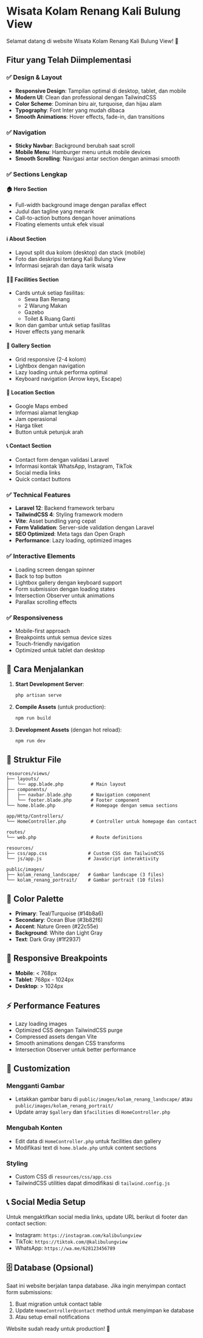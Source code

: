 # Wisata Kolam Renang Kali Bulung View

Selamat datang di website Wisata Kolam Renang Kali Bulung View! 🌊

## Fitur yang Telah Diimplementasi

### ✅ **Design & Layout**
- **Responsive Design**: Tampilan optimal di desktop, tablet, dan mobile
- **Modern UI**: Clean dan professional dengan TailwindCSS
- **Color Scheme**: Dominan biru air, turquoise, dan hijau alam
- **Typography**: Font Inter yang mudah dibaca
- **Smooth Animations**: Hover effects, fade-in, dan transitions

### ✅ **Navigation**
- **Sticky Navbar**: Background berubah saat scroll
- **Mobile Menu**: Hamburger menu untuk mobile devices
- **Smooth Scrolling**: Navigasi antar section dengan animasi smooth

### ✅ **Sections Lengkap**

#### 🏠 **Hero Section**
- Full-width background image dengan parallax effect
- Judul dan tagline yang menarik
- Call-to-action buttons dengan hover animations
- Floating elements untuk efek visual

#### ℹ️ **About Section**
- Layout split dua kolom (desktop) dan stack (mobile)
- Foto dan deskripsi tentang Kali Bulung View
- Informasi sejarah dan daya tarik wisata

#### 🏊‍♂️ **Facilities Section**
- Cards untuk setiap fasilitas:
  - Sewa Ban Renang
  - 2 Warung Makan
  - Gazebo
  - Toilet & Ruang Ganti
- Ikon dan gambar untuk setiap fasilitas
- Hover effects yang menarik

#### 📸 **Gallery Section**
- Grid responsive (2-4 kolom)
- Lightbox dengan navigation
- Lazy loading untuk performa optimal
- Keyboard navigation (Arrow keys, Escape)

#### 📍 **Location Section**
- Google Maps embed
- Informasi alamat lengkap
- Jam operasional
- Harga tiket
- Button untuk petunjuk arah

#### 📞 **Contact Section**
- Contact form dengan validasi Laravel
- Informasi kontak WhatsApp, Instagram, TikTok
- Social media links
- Quick contact buttons

### ✅ **Technical Features**
- **Laravel 12**: Backend framework terbaru
- **TailwindCSS 4**: Styling framework modern
- **Vite**: Asset bundling yang cepat
- **Form Validation**: Server-side validation dengan Laravel
- **SEO Optimized**: Meta tags dan Open Graph
- **Performance**: Lazy loading, optimized images

### ✅ **Interactive Elements**
- Loading screen dengan spinner
- Back to top button
- Lightbox gallery dengan keyboard support
- Form submission dengan loading states
- Intersection Observer untuk animations
- Parallax scrolling effects

### ✅ **Responsiveness**
- Mobile-first approach
- Breakpoints untuk semua device sizes
- Touch-friendly navigation
- Optimized untuk tablet dan desktop

## 🚀 Cara Menjalankan

1. **Start Development Server**:
   ```bash
   php artisan serve
   ```
   
2. **Compile Assets** (untuk production):
   ```bash
   npm run build
   ```

3. **Development Assets** (dengan hot reload):
   ```bash
   npm run dev
   ```

## 📁 Struktur File

```
resources/views/
├── layouts/
│   └── app.blade.php          # Main layout
├── components/
│   ├── navbar.blade.php       # Navigation component
│   └── footer.blade.php       # Footer component
└── home.blade.php             # Homepage dengan semua sections

app/Http/Controllers/
└── HomeController.php         # Controller untuk homepage dan contact

routes/
└── web.php                    # Route definitions

resources/
├── css/app.css               # Custom CSS dan TailwindCSS
└── js/app.js                 # JavaScript interaktivity

public/images/
├── kolam_renang_landscape/   # Gambar landscape (3 files)
└── kolam_renang_portrait/    # Gambar portrait (10 files)
```

## 🎨 **Color Palette**
- **Primary**: Teal/Turquoise (#14b8a6)
- **Secondary**: Ocean Blue (#3b82f6)
- **Accent**: Nature Green (#22c55e)
- **Background**: White dan Light Gray
- **Text**: Dark Gray (#1f2937)

## 📱 **Responsive Breakpoints**
- **Mobile**: < 768px
- **Tablet**: 768px - 1024px
- **Desktop**: > 1024px

## ⚡ **Performance Features**
- Lazy loading images
- Optimized CSS dengan TailwindCSS purge
- Compressed assets dengan Vite
- Smooth animations dengan CSS transforms
- Intersection Observer untuk better performance

## 🔧 **Customization**

### Mengganti Gambar
- Letakkan gambar baru di `public/images/kolam_renang_landscape/` atau `public/images/kolam_renang_portrait/`
- Update array `$gallery` dan `$facilities` di `HomeController.php`

### Mengubah Konten
- Edit data di `HomeController.php` untuk facilities dan gallery
- Modifikasi text di `home.blade.php` untuk content sections

### Styling
- Custom CSS di `resources/css/app.css`
- TailwindCSS utilities dapat dimodifikasi di `tailwind.config.js`

## 📞 **Social Media Setup**
Untuk mengaktifkan social media links, update URL berikut di footer dan contact section:
- Instagram: `https://instagram.com/kalibulungview`
- TikTok: `https://tiktok.com/@kalibulungview`
- WhatsApp: `https://wa.me/628123456789`

## 🗄️ **Database (Opsional)**
Saat ini website berjalan tanpa database. Jika ingin menyimpan contact form submissions:
1. Buat migration untuk contact table
2. Update `HomeController@contact` method untuk menyimpan ke database
3. Atau setup email notifications

Website sudah ready untuk production! 🚀
